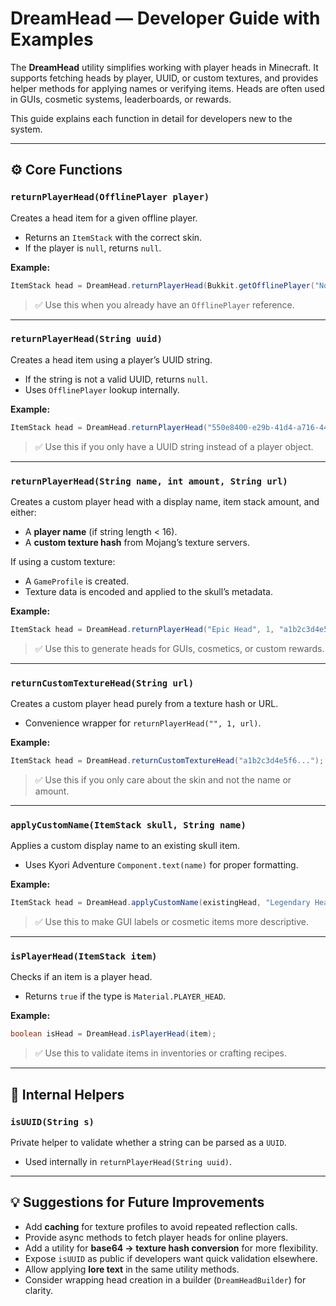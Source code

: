 # DreamHead — Developer Guide with Examples

The **DreamHead** utility simplifies working with player heads in Minecraft. It supports fetching heads by player, UUID, or custom textures, and provides helper methods for applying names or verifying items. Heads are often used in GUIs, cosmetic systems, leaderboards, or rewards.

This guide explains each function in detail for developers new to the system.

---

## ⚙️ Core Functions

### `returnPlayerHead(OfflinePlayer player)`

Creates a head item for a given offline player.

* Returns an `ItemStack` with the correct skin.
* If the player is `null`, returns `null`.

**Example:**

```java
ItemStack head = DreamHead.returnPlayerHead(Bukkit.getOfflinePlayer("Notch"));
```

> ✅ Use this when you already have an `OfflinePlayer` reference.

---

### `returnPlayerHead(String uuid)`

Creates a head item using a player’s UUID string.

* If the string is not a valid UUID, returns `null`.
* Uses `OfflinePlayer` lookup internally.

**Example:**

```java
ItemStack head = DreamHead.returnPlayerHead("550e8400-e29b-41d4-a716-446655440000");
```

> ✅ Use this if you only have a UUID string instead of a player object.

---

### `returnPlayerHead(String name, int amount, String url)`

Creates a custom player head with a display name, item stack amount, and either:

* A **player name** (if string length < 16).
* A **custom texture hash** from Mojang’s texture servers.

If using a custom texture:

* A `GameProfile` is created.
* Texture data is encoded and applied to the skull’s metadata.

**Example:**

```java
ItemStack head = DreamHead.returnPlayerHead("Epic Head", 1, "a1b2c3d4e5f6...");
```

> ✅ Use this to generate heads for GUIs, cosmetics, or custom rewards.

---

### `returnCustomTextureHead(String url)`

Creates a custom player head purely from a texture hash or URL.

* Convenience wrapper for `returnPlayerHead("", 1, url)`.

**Example:**

```java
ItemStack head = DreamHead.returnCustomTextureHead("a1b2c3d4e5f6...");
```

> ✅ Use this if you only care about the skin and not the name or amount.

---

### `applyCustomName(ItemStack skull, String name)`

Applies a custom display name to an existing skull item.

* Uses Kyori Adventure `Component.text(name)` for proper formatting.

**Example:**

```java
ItemStack head = DreamHead.applyCustomName(existingHead, "Legendary Head");
```

> ✅ Use this to make GUI labels or cosmetic items more descriptive.

---

### `isPlayerHead(ItemStack item)`

Checks if an item is a player head.

* Returns `true` if the type is `Material.PLAYER_HEAD`.

**Example:**

```java
boolean isHead = DreamHead.isPlayerHead(item);
```

> ✅ Use this to validate items in inventories or crafting recipes.

---

## 🧩 Internal Helpers

### `isUUID(String s)`

Private helper to validate whether a string can be parsed as a `UUID`.

* Used internally in `returnPlayerHead(String uuid)`.

---

## 💡 Suggestions for Future Improvements

* Add **caching** for texture profiles to avoid repeated reflection calls.
* Provide async methods to fetch player heads for online players.
* Add a utility for **base64 → texture hash conversion** for more flexibility.
* Expose `isUUID` as public if developers want quick validation elsewhere.
* Allow applying **lore text** in the same utility methods.
* Consider wrapping head creation in a builder (`DreamHeadBuilder`) for clarity.